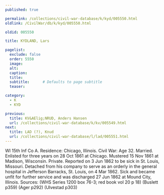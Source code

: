 ```yaml
---
published: true

permalink: /collections/civil-war-database/k/kyd/005550.html
oldlink: /CivilWar/db/k/kyd/005550.html

oldid: 005550

title: KYDLAND, Lars

pagelist:
  exclude: false
  order: 5550
  image: 
  alt:
  caption:
  title:
  subtitle:      # Defaults to page subtitle
  teaser:

category: 
  - K 
  - KYD

previous:
  title: KV&AElig;NRUD, Anders Hansen
  url: /collections/civil-war-database/k/kv/005549.html  
next:
  title: LAD (?), Knud
  url: /collections/civil-war-database/l/lad/005551.html   
---
```

WI 15th Inf Co A. Residence: Chicago, Illinois. Civil War: Age 32. Married. Enlisted for three years on 28 Oct 1861 at Chicago. Mustered 15 Nov 1861 at Madison, Wisconsin. Private. Reported on 3 Jun 1862 to be sick in St. Louis, Missouri. Detached from his company to serve as an orderly in the general hospital in Jefferson Barracks, St. Louis, on 4 Mar 1862. Sick and became unfit for further service and was discharged 27 Jun 1862 at Mound City, Illinois. Sources: (WHS Series 1200 box 76-3; red book vol 20 p 18) (Buslett p359) (Ager p292) (Ulvestad p303)